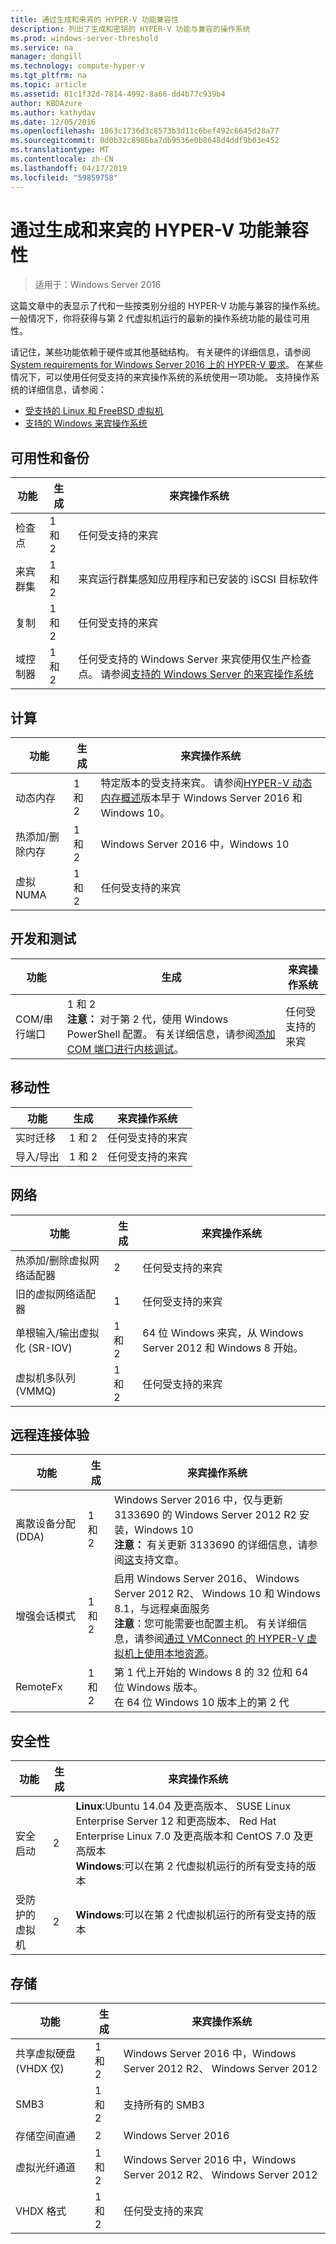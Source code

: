 ```yaml
---
title: 通过生成和来宾的 HYPER-V 功能兼容性
description: 列出了生成和密钥的 HYPER-V 功能与兼容的操作系统
ms.prod: windows-server-threshold
ms.service: na
manager: dongill
ms.technology: compute-hyper-v
ms.tgt_pltfrm: na
ms.topic: article
ms.assetid: 81c1f32d-7814-4992-8a66-dd4b77c939b4
author: KBDAzure
ms.author: kathydav
ms.date: 12/05/2016
ms.openlocfilehash: 1863c1736d3c8573b3d11c6bef492c6645d28a77
ms.sourcegitcommit: 0d0b32c8986ba7db9536e0b8648d4ddf9b03e452
ms.translationtype: MT
ms.contentlocale: zh-CN
ms.lasthandoff: 04/17/2019
ms.locfileid: "59859758"
---
```

# <a name="hyper-v-feature-compatibility-by-generation-and-guest"></a>通过生成和来宾的 HYPER-V 功能兼容性

>适用于：Windows Server 2016
  
这篇文章中的表显示了代和一些按类别分组的 HYPER-V 功能与兼容的操作系统。 一般情况下，你将获得与第 2 代虚拟机运行的最新的操作系统功能的最佳可用性。  
  
请记住，某些功能依赖于硬件或其他基础结构。 有关硬件的详细信息，请参阅[System requirements for Windows Server 2016 上的 HYPER-V 要求](System-requirements-for-Hyper-V-on-Windows.md)。 在某些情况下，可以使用任何受支持的来宾操作系统的系统使用一项功能。 支持操作系统的详细信息，请参阅：  
  
* [受支持的 Linux 和 FreeBSD 虚拟机](Supported-Linux-and-FreeBSD-virtual-machines-for-Hyper-V-on-Windows.md)  
* [支持的 Windows 来宾操作系统](Supported-Windows-guest-operating-systems-for-Hyper-V-on-Windows.md)  
  
## <a name="availability-and-backup"></a>可用性和备份  
  
功能  | 生成 | 来宾操作系统  
------------- | ------------- | -----------  
检查点 | 1 和 2 | 任何受支持的来宾  
来宾群集 | 1 和 2 | 来宾运行群集感知应用程序和已安装的 iSCSI 目标软件  
复制 | 1 和 2 | 任何受支持的来宾  
域控制器 | 1 和 2 | 任何受支持的 Windows Server 来宾使用仅生产检查点。 请参阅[支持的 Windows Server 的来宾操作系统](https://docs.microsoft.com/windows-server/virtualization/hyper-v/supported-windows-guest-operating-systems-for-hyper-v-on-windows#supported-windows-server-guest-operating-systems)   
  
## <a name="compute"></a>计算  
  
功能  | 生成 | 来宾操作系统  
------------- | ------------- | -----------  
动态内存 | 1 和 2 | 特定版本的受支持来宾。 请参阅[HYPER-V 动态内存概述](https://technet.microsoft.com/library/hh831766.aspx)版本早于 Windows Server 2016 和 Windows 10。  
热添加/删除内存 | 1 和 2 | Windows Server 2016 中，Windows 10  
虚拟 NUMA | 1 和 2 | 任何受支持的来宾  
  
## <a name="development-and-test"></a>开发和测试  
功能  | 生成 | 来宾操作系统  
------------- | ------------- | -----------  
COM/串行端口 | 1 和 2 <br>**注意：** 对于第 2 代，使用 Windows PowerShell 配置。 有关详细信息，请参阅[添加 COM 端口进行内核调试](./plan/should-i-create-a-generation-1-or-2-virtual-machine-in-hyper-v.md#BKMK_Debug)。 | 任何受支持的来宾  
  
## <a name="mobility"></a>移动性  
  
功能  | 生成 | 来宾操作系统  
------------- | ------------- | -----------  
实时迁移  | 1 和 2 |  任何受支持的来宾  
导入/导出 | 1 和 2 |  任何受支持的来宾  
  
## <a name="networking"></a>网络  
  
功能  | 生成 | 来宾操作系统  
------------- | ------------- | -----------  
热添加/删除虚拟网络适配器 | 2 | 任何受支持的来宾  
旧的虚拟网络适配器 | 1 | 任何受支持的来宾  
单根输入/输出虚拟化 (SR-IOV) | 1 和 2 | 64 位 Windows 来宾，从 Windows Server 2012 和 Windows 8 开始。  
虚拟机多队列 (VMMQ) | 1 和 2  | 任何受支持的来宾  
  
## <a name="remote-connection-experience"></a>远程连接体验  
  
功能  | 生成 | 来宾操作系统  
------------- | ------------- | -----------  
离散设备分配 (DDA) | 1 和 2 | Windows Server 2016 中，仅与更新 3133690 的 Windows Server 2012 R2 安装，Windows 10 <br> **注意：** 有关更新 3133690 的详细信息，请参阅[这](https://support.microsoft.com/kb/3133690)支持文章。  
增强会话模式 | 1 和 2 | 启用 Windows Server 2016、 Windows Server 2012 R2、 Windows 10 和 Windows 8.1，与远程桌面服务 <br>**注意**：您可能需要也配置主机。 有关详细信息，请参阅[通过 VMConnect 的 HYPER-V 虚拟机上使用本地资源](./learn-more/Use-local-resources-on-Hyper-V-virtual-machine-with-VMConnect.md)。  
RemoteFx | 1 和 2 | 第 1 代上开始的 Windows 8 的 32 位和 64 位 Windows 版本。 <br> 在 64 位 Windows 10 版本上的第 2 代  
  
## <a name="security"></a>安全性  
  
功能  | 生成 | 来宾操作系统  
------------- | ------------- | -----------  
安全启动 | 2 | **Linux**:Ubuntu 14.04 及更高版本、 SUSE Linux Enterprise Server 12 和更高版本、 Red Hat Enterprise Linux 7.0 及更高版本和 CentOS 7.0 及更高版本<br>**Windows**:可以在第 2 代虚拟机运行的所有受支持的版本  
受防护的虚拟机 | 2 | **Windows**:可以在第 2 代虚拟机运行的所有受支持的版本  
  
## <a name="storage"></a>存储  
  
功能  | 生成 | 来宾操作系统  
------------- | ------------- | -----------  
共享虚拟硬盘 (VHDX 仅) | 1 和 2  | Windows Server 2016 中，Windows Server 2012 R2、 Windows Server 2012  
SMB3 | 1 和 2 | 支持所有的 SMB3  
存储空间直通 | 2 | Windows Server 2016  
虚拟光纤通道 | 1 和 2 | Windows Server 2016 中，Windows Server 2012 R2、 Windows Server 2012  
VHDX 格式 | 1 和 2 | 任何受支持的来宾   
  
  
  
  
    



